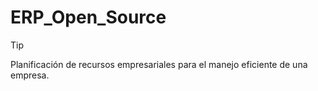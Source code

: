 # ERP_Open_Source
> [!Tip]
> Planificación de recursos empresariales para el manejo eficiente de una empresa.
